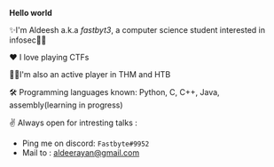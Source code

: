 **Hello world**

✨I'm Aldeesh a.k.a _fastbyt3_, a computer science student interested in infosec🐱‍💻

❤ I love playing CTFs 

🐱‍👤I'm also an active player in THM and HTB

🛠 Programming languages known: Python, C, C++, Java, assembly(learning in progress)

✌ Always open for intresting talks : 
  - Ping me on discord: `Fastbyte#9952` 
  - Mail to : aldeerayan@gmail.com 

<!---
Fastbyt3/Fastbyt3 is a ✨ special ✨ repository because its `README.md` (this file) appears on your GitHub profile.
You can click the Preview link to take a look at your changes.
--->
